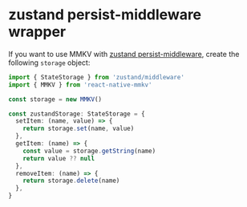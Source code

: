 # zustand persist-middleware wrapper

If you want to use MMKV with [zustand persist-middleware](https://github.com/pmndrs/zustand#persist-middleware), create the following `storage` object:

```ts
import { StateStorage } from 'zustand/middleware'
import { MMKV } from 'react-native-mmkv'

const storage = new MMKV()

const zustandStorage: StateStorage = {
  setItem: (name, value) => {
    return storage.set(name, value)
  },
  getItem: (name) => {
    const value = storage.getString(name)
    return value ?? null
  },
  removeItem: (name) => {
    return storage.delete(name)
  },
}
```
